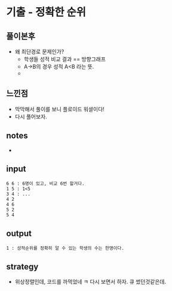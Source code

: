 # 기출 - 정확한 순위

## 풀이본후
* 왜 최단경로 문제인가?
  * 학생들 성적 비교 결과 == 방향그래프
  * A->B의 경우 성적 A<B 라는 뜻.
  * 

## 느낀점
* 막막해서 풀이를 보니 플로이드 워셜이다!
* 다시 풀어보자.

## notes
* 

## input
```
6 6 : 6명이 있고, 비교 6번 할거다.
1 5 : 1<5
3 4 : ...
4 2
4 6
5 2
5 4
```

## output
```
1 : 성적순위를 정확히 알 수 있는 학생의 수는 한명이다.
```

## strategy
* 위상정렬인데, 코드를 까먹었네 ㅋ 다시 보면서 하자. 큐 썼던것같은데.
